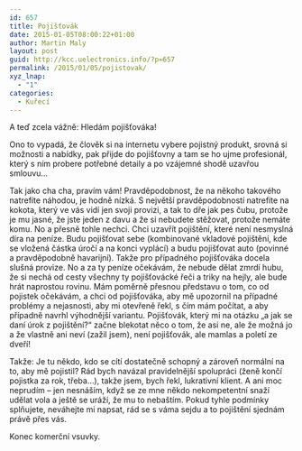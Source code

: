 ```yaml
---
id: 657
title: Pojišťovák
date: 2015-01-05T08:00:22+01:00
author: Martin Maly
layout: post
guid: http://kcc.uelectronics.info/?p=657
permalink: /2015/01/05/pojistovak/
xyz_lnap:
  - "1"
categories:
  - Kuřecí
---
```

A teď zcela vážně: Hledám pojišťováka!

Ono to vypadá, že člověk si na internetu vybere pojistný produkt, srovná si možnosti a nabídky, pak přijde do pojišťovny a tam se ho ujme profesionál, který s ním probere potřebné detaily a po vzájemné shodě uzavřou smlouvu&#8230;

Tak jako cha cha, pravím vám! Pravděpodobnost, že na někoho takového natrefíte náhodou, je hodně nízká. S největší pravděpodobností natrefíte na kokota, který ve vás vidí jen svoji provizi, a tak to dře jak pes čubu, protože je mu jasné, že jste jeden z davu a že si nebudete stěžovat, protože nemáte komu. No a přesně tohle nechci. Chci uzavřít pojištění, které není nesmyslná díra na peníze. Budu pojišťovat sebe (kombinované vkladové pojištění, kde se vložená částka úročí a na konci vyplácí) a budu pojišťovat auto (povinné a pravděpodobně havarijní). Takže pro případného pojišťováka docela slušná provize. No a za ty peníze očekávám, že nebude dělat zmrdí hubu, že si nechá od cesty všechny ty pojišťovácké řeči a triky na hejly, ale bude hrát naprostou rovinu. Mám poměrně přesnou představu o tom, co od pojistek očekávám, a chci od pojišťováka, aby mě upozornil na případné problémy a nejasnosti, aby mi otevřeně řekl, s čím mám počítat, a aby případně navrhl výhodnější variantu. Pojišťovák, který mi na otázku &#8222;a jak se daní úrok z pojištění?&#8220; začne blekotat něco o tom, že asi ne, ale že možná jo a že vlastně ani neví (zažil jsem), není pojišťovák, ale mamlas a poletí ze dveří!

Takže: Je tu někdo, kdo se cítí dostatečně schopný a zároveň normální na to, aby mě pojistil? Rád bych navázal pravidelnější spolupráci (ženě končí pojistka za rok, třeba&#8230;), takže jsem, bych řekl, lukrativní klient. A ani moc neprudím &#8211; jen nesnáším, když se ze mne někdo nekompetentní snaží udělat vola a ještě se uráží, že mu to nebaštím. Pokud tyhle podmínky splňujete, neváhejte mi napsat, rád se s váma sejdu a to pojištění sjednám právě přes vás.

Konec komerční vsuvky.